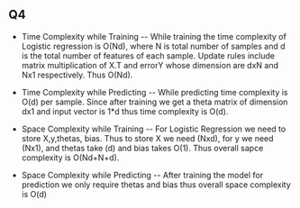 ## Q4 

- Time Complexity while Training 
-- While training the time complexity of Logistic regression is O(Nd), where N is total number of samples and d is the total number of features of each sample. Update rules include matrix multiplication of X.T and errorY whose dimension are dxN and Nx1 respectively. Thus O(Nd). 

- Time Complexity while Predicting 
-- While predicting time complexity is O(d) per sample. Since after training we get a theta matrix of dimension dx1 and input vector is 1*d thus time complexity is 
O(d).

- Space Complexity while Training
-- For Logistic Regression we need to store X,y,thetas, bias. Thus to store X we need (Nxd), for y we need (Nx1), and thetas take (d) and bias takes O(1). Thus overall sapce complexity is O(Nd+N+d). 

- Space Complexity while Predicting
-- After training the model for prediction we only require thetas and bias thus overall space complexity is O(d)
